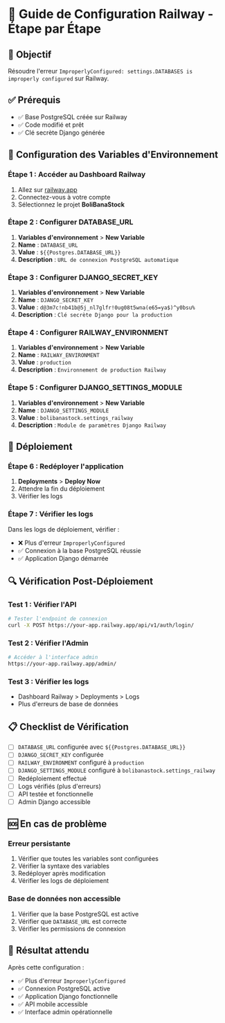 # 🚀 Guide de Configuration Railway - Étape par Étape

## 🎯 Objectif
Résoudre l'erreur `ImproperlyConfigured: settings.DATABASES is improperly configured` sur Railway.

## ✅ Prérequis
- ✅ Base PostgreSQL créée sur Railway
- ✅ Code modifié et prêt
- ✅ Clé secrète Django générée

## 🔧 Configuration des Variables d'Environnement

### **Étape 1 : Accéder au Dashboard Railway**
1. Allez sur [railway.app](https://railway.app)
2. Connectez-vous à votre compte
3. Sélectionnez le projet **BoliBanaStock**

### **Étape 2 : Configurer DATABASE_URL**
1. **Variables d'environnement** > **New Variable**
2. **Name** : `DATABASE_URL`
3. **Value** : `${{Postgres.DATABASE_URL}}`
4. **Description** : `URL de connexion PostgreSQL automatique`

### **Étape 3 : Configurer DJANGO_SECRET_KEY**
1. **Variables d'environnement** > **New Variable**
2. **Name** : `DJANGO_SECRET_KEY`
3. **Value** : `d@3m7c!nb41b@5j_nl7glfr!0ug08t5wna(e65=ya$)^y0bsu%`
4. **Description** : `Clé secrète Django pour la production`

### **Étape 4 : Configurer RAILWAY_ENVIRONMENT**
1. **Variables d'environnement** > **New Variable**
2. **Name** : `RAILWAY_ENVIRONMENT`
3. **Value** : `production`
4. **Description** : `Environnement de production Railway`

### **Étape 5 : Configurer DJANGO_SETTINGS_MODULE**
1. **Variables d'environnement** > **New Variable**
2. **Name** : `DJANGO_SETTINGS_MODULE`
3. **Value** : `bolibanastock.settings_railway`
4. **Description** : `Module de paramètres Django Railway`

## 🚀 Déploiement

### **Étape 6 : Redéployer l'application**
1. **Deployments** > **Deploy Now**
2. Attendre la fin du déploiement
3. Vérifier les logs

### **Étape 7 : Vérifier les logs**
Dans les logs de déploiement, vérifier :
- ❌ Plus d'erreur `ImproperlyConfigured`
- ✅ Connexion à la base PostgreSQL réussie
- ✅ Application Django démarrée

## 🔍 Vérification Post-Déploiement

### **Test 1 : Vérifier l'API**
```bash
# Tester l'endpoint de connexion
curl -X POST https://your-app.railway.app/api/v1/auth/login/
```

### **Test 2 : Vérifier l'Admin**
```bash
# Accéder à l'interface admin
https://your-app.railway.app/admin/
```

### **Test 3 : Vérifier les logs**
- Dashboard Railway > Deployments > Logs
- Plus d'erreurs de base de données

## 📋 Checklist de Vérification

- [ ] `DATABASE_URL` configurée avec `${{Postgres.DATABASE_URL}}`
- [ ] `DJANGO_SECRET_KEY` configurée
- [ ] `RAILWAY_ENVIRONMENT` configuré à `production`
- [ ] `DJANGO_SETTINGS_MODULE` configuré à `bolibanastock.settings_railway`
- [ ] Redéploiement effectué
- [ ] Logs vérifiés (plus d'erreurs)
- [ ] API testée et fonctionnelle
- [ ] Admin Django accessible

## 🆘 En cas de problème

### **Erreur persistante**
1. Vérifier que toutes les variables sont configurées
2. Vérifier la syntaxe des variables
3. Redéployer après modification
4. Vérifier les logs de déploiement

### **Base de données non accessible**
1. Vérifier que la base PostgreSQL est active
2. Vérifier que `DATABASE_URL` est correcte
3. Vérifier les permissions de connexion

## 🎉 Résultat attendu

Après cette configuration :
- ✅ Plus d'erreur `ImproperlyConfigured`
- ✅ Connexion PostgreSQL active
- ✅ Application Django fonctionnelle
- ✅ API mobile accessible
- ✅ Interface admin opérationnelle
